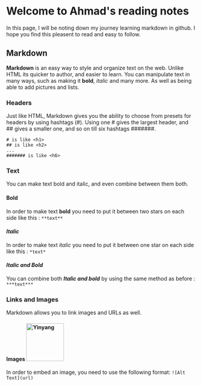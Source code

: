 # Welcome to Ahmad's reading notes

In this page, I will be noting down my journey learning markdown in github. I hope you find this pleasent to read and easy to follow.

## Markdown

**Markdown** is an easy way to style and organize text on the web. Unlike HTML its quicker to author, and easier to learn. You can manipulate text in many ways, such as making it **bold**, *italic* and many more. As well as being able to add pictures and lists.

### Headers

Just like HTML, Markdown gives you the ability to choose from presets for headers by using hashtags (#). 
Using one # gives the largest header, and ## gives a smaller one, and so on till six hashtags #######.
```
# is like <h1>
## is like <h2>
...
####### is like <h6>
```


### Text

You can make text bold and italic, and even combine between them both.


#### Bold

In order to make text **bold** you need to put it between two stars on each side like this : `**text**`

#### *Italic*

In order to make text *italic* you need to put it between one star on each side like this : `*text*`

#### *Italic and Bold*

You can combine both ***Italic and bold*** by using the same method as before : `***text***`


### Links and Images

Markdown allows you to link images and URLs as well.

#### Images <img src="https://upload.wikimedia.org/wikipedia/commons/thumb/1/17/Yin_yang.svg/768px-Yin_yang.svg.png" alt="Yinyang" width="100"/>
In order to embed an image, you need to use the following format: `![Alt Text](url)` 


